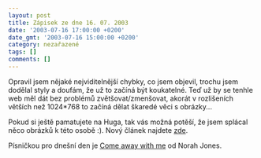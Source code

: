 ```yaml
---
layout: post
title: Zápisek ze dne 16. 07. 2003
date: '2003-07-16 17:00:00 +0200'
date_gmt: '2003-07-16 15:00:00 +0200'
category: nezařazené
tags: []
comments: []
---
```

<p>Opravil jsem nějaké nejviditelnější chybky, co jsem objevil, trochu jsem dodělal styly a doufám, že už   to začíná být koukatelné. Teď už by se tenhle web měl dát bez problémů zvětšovat/zmenšovat, akorát v rozlišeních   větších než 1024*768 to začíná dělat škaredé věci s obrázky...</p>
<p>Pokud si ještě pamatujete na Huga, tak vás možná potěší, že jsem splácal něco obrázků k této osobě :). Nový   článek najdete <a href="art.php?a=hugo_pics.htm">zde</a>.
<p>Písničkou pro dnešní den je <a href="art.php?a=come_away.htm">Come away with me</a> od Norah Jones.</p>
